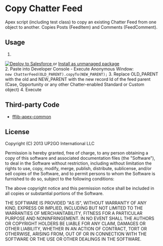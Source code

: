 # Copy Chatter Feed  #

Apex script (including test class) to copy an existing Chatter Feed from one object to another. Copies Posts (FeedItem) and Comments (FeedComment).

## Usage ##
  1. <a href="https://githubsfdeploy.herokuapp.com?owner=Up2Go&repo=CopyChatterFeed">
  <img alt="Deploy to Salesforce"
       src="https://raw.githubusercontent.com/afawcett/githubsfdeploy/master/src/main/webapp/resources/img/deploy.png">
</a> or [Install as unmanaged package](https://login.salesforce.com/packaging/installPackage.apexp?p0=04tC0000000jhNF)  
  2. Paste into Developer Console - Execute Anonymous Window: <br> `new ChatterFeed(OLD_PARENT).copyTo(NEW_PARENT);`
  3. Replace OLD_PARENT with the old and NEW_PARENT with the new record Id of the feed parent (Case, Opportunity or any other Chatter-enabled Standard or Custom object)
  4. Execute


## Third-party Code ##

- [fflib-apex-common](https://github.com/financialforcedev/fflib-apex-common)


## License ##

Copyright (C) 2013 UP2GO International LLC

Permission is hereby granted, free of charge, to any person obtaining a
copy of this software and associated documentation files (the
"Software"), to deal in the Software without restriction, including
without limitation the rights to use, copy, modify, merge, publish,
distribute, sublicense, and/or sell copies of the Software, and to
permit persons to whom the Software is furnished to do so, subject to
the following conditions:

The above copyright notice and this permission notice shall be included
in all copies or substantial portions of the Software.

THE SOFTWARE IS PROVIDED "AS IS", WITHOUT WARRANTY OF ANY KIND, EXPRESS
OR IMPLIED, INCLUDING BUT NOT LIMITED TO THE WARRANTIES OF
MERCHANTABILITY, FITNESS FOR A PARTICULAR PURPOSE AND
NONINFRINGEMENT. IN NO EVENT SHALL THE AUTHORS OR COPYRIGHT HOLDERS BE
LIABLE FOR ANY CLAIM, DAMAGES OR OTHER LIABILITY, WHETHER IN AN ACTION
OF CONTRACT, TORT OR OTHERWISE, ARISING FROM, OUT OF OR IN CONNECTION
WITH THE SOFTWARE OR THE USE OR OTHER DEALINGS IN THE SOFTWARE.
